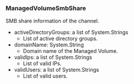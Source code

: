### ManagedVolumeSmbShare
SMB share information of the channel.

- activeDirectoryGroups: a list of System.Strings
  - List of active directory groups.
- domainName: System.String
  - Domain name of the Managed Volume.
- validIps: a list of System.Strings
  - List of valid IPs.
- validUsers: a list of System.Strings
  - List of valid users.
